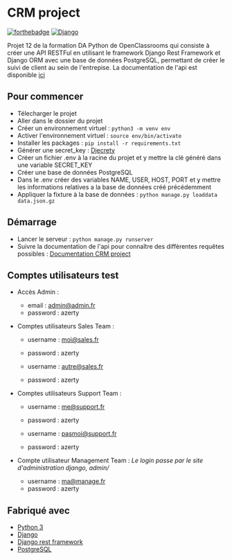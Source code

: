 # CRM project

[![forthebadge](https://forthebadge.com/images/badges/made-with-python.svg)](https://forthebadge.com) [![Django](https://img.shields.io/badge/Django-092E20?style=for-the-badge&logo=django&logoColor=white)](https://img.shields.io)


Projet 12 de la formation DA Python de OpenClassrooms qui consiste à créer une API RESTFul en utilisant le framework Django Rest Framework et Django ORM avec une base de données PostgreSQL, permettant de créer le suivi de client au sein de l'entrepise. 
La documentation de l'api est disponible [ici](https://documenter.getpostman.com/view/17717922/UVJbHHPv)

## Pour commencer

- Télecharger le projet
- Aller dans le dossier du projet
- Créer un environnement virtuel : ``python3 -m venv env``
- Activer l'environnement virtuel : ``source env/bin/activate``
- Installer les packages : ``pip install -r requirements.txt``
- Générer une secret_key : [Djecrety](https://djecrety.ir/)
- Créer un fichier .env à la racine du projet et y mettre la clé généré dans une variable SECRET_KEY
- Créer une base de données PostgreSQL
- Dans le .env créer des variables NAME, USER, HOST, PORT et y mettre les informations relatives a la base de données créé précédemment
- Appliquer la fixture à la base de données : ``python manage.py loaddata data.json.gz``

## Démarrage

- Lancer le serveur : ``python manage.py runserver``
- Suivre la documentation de l'api pour connaître des diffèrentes requêtes possibles : [Documentation CRM project](https://documenter.getpostman.com/view/17717922/UVJbHHPv)

## Comptes utilisateurs test 

* Accès Admin :  
    - email : admin@admin.fr  
    - password : azerty

* Comptes utilisateurs Sales Team :  
    - username : moi@sales.fr
    - password : azerty

    - username : autre@sales.fr
    - password : azerty

* Comptes utilisateurs Support Team :  
    - username : me@support.fr
    - password : azerty

    - username : pasmoi@support.fr
    - password : azerty

* Compte utilisateur Management Team :
    *Le login passe par le site d'administration django, admin/*
    - username : ma@manage.fr
    - password : azerty

## Fabriqué avec

* [Python 3](https://www.python.org/)
* [Django](https://www.djangoproject.com/)
* [Django rest framework](https://www.django-rest-framework.org/)
* [PostgreSQL](https://www.postgresql.org/)
